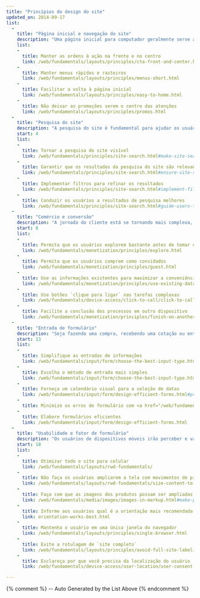 ```yaml
---
title: "Princípios do design do site"
updated_on: 2014-09-17
list:
  -
    title: "Página inicial e navegação do site"
    description: "Uma página inicial para computador geralmente serve a muitos propósitos, mas a página inicial para celular deve focar-se em conectar os usuários ao conteúdo que eles procuram."
    list:
    -
      title: Manter as ordens à ação na frente e no centro
      link: /web/fundamentals/layouts/principles/cta-front-and-center.html
    -
      title: Manter menus rápidos e rasteiros
      link: /web/fundamentals/layouts/principles/menus-short.html
    -
      title: Facilitar a volta à página inicial
      link: /web/fundamentals/layouts/principles/easy-to-home.html
    -
      title: Não deixar as promoções serem o centro das atenções
      link: /web/fundamentals/layouts/principles/promos.html 
  -
    title: "Pesquisa do site"
    description: "A pesquisa do site é fundamental para ajudar os usuários de dispositivos móveis a encontrar rapidamente o que eles estão procurando."
    start: 4
    list:
    -
      title: Tornar a pesquisa do site visível
      link: /web/fundamentals/principles/site-search.html#make-site-search-visible
    -
      title: Garantir que os resultados da pesquisa do site são relevantes
      link: /web/fundamentals/principles/site-search.html#ensure-site-search-results-are-relevant
    -
      title: Implementar filtros para refinar os resultados
      link: /web/fundamentals/principles/site-search.html#implement-filters-to-narrow-results
    -
      title: Conduzir os usuários a resultados de pesquisa melhores
      link: /web/fundamentals/principles/site-search.html#guide-users-to-better-site-search-results
  -
    title: "Comércio e conversão"
    description: "A jornada do cliente está se tornando mais complexa, e os usuários esperam fazer a conversão em seus próprios termos."
    start: 8
    list:
    -
      title: Permita que os usuários explorem bastante antes de tomar qualquer decisão
      link: /web/fundamentals/monetization/principles/explore.html
    -
      title: Permita que os usuários comprem como convidados
      link: /web/fundamentals/monetization/principles/guest.html
    -
      title: Use as informações existentes para maximizar a conveniência
      link: /web/fundamentals/monetization/principles/use-existing-data.html
    - 
      title: Use botões `clique para ligar` nas tarefas complexas
      link: /web/fundamentals/device-access/click-to-call/click-to-call.html
    - 
      title: Facilite a conclusão dos processos em outro dispositivo
      link: /web/fundamentals/monetization/principles/finish-on-another-device
  -
    title: "Entrada de formulário"
    description: "Seja fazendo uma compra, recebendo uma cotação ou entrando em uma lista de e-mails, a experiência de conversão de seu usuário deve ser o mais uniforme possível."
    start: 13
    list:
    -
      title: Simplifique as entradas de informações
      link: /web/fundamentals/input/form/choose-the-best-input-type.html
    -
      title: Escolha o método de entrada mais simples
      link: /web/fundamentals/input/form/choose-the-best-input-type.html#offer-suggestions-during-input-with-datalist
    -
      title: Forneça um calendário visual para a seleção de datas
      link: /web/fundamentals/input/form/design-efficient-forms.html#provide-visual-calendars-when-selecting-dates
    -
      title: Minimize os erros de formulário com <a href="/web/fundamentals/input/form/label-and-name-inputs.html">rótulos</a> e <a href="/web/fundamentals/input/form/provide-real-time-validation.html">validação em tempo real</a>
    -
      title: Elabore formulários eficientes
      link: /web/fundamentals/input/form/design-efficient-forms.html
  -
    title: "Usabilidade e fator de formulário"
    description: "Os usuários de dispositivos móveis irão perceber e valorizar as pequenas coisas que você fizer para melhorar a experiência deles."
    start: 18
    list: 
    -
      title: Otimizar todo o site para celular
      link: /web/fundamentals/layouts/rwd-fundamentals/
    -
      title: Não faça os usuários ampliarem a tela com movimentos de pinça
      link: /web/fundamentals/layouts/rwd-fundamentals/size-content-to-the-viewport.html
    -
      title: Faça com que as imagens dos produtos possam ser ampliadas
      link: /web/fundamentals/media/images/images-in-markup.html#make-product-images-expandable
    -
      title: Informe aos usuários qual é a orientação mais recomendada
      link: orientation-works-best.html
    -
      title: Mantenha o usuário em uma única janela do navegador
      link: /web/fundamentals/layouts/principles/single-browser.html
    -
      title: Evite a rotulagem de `site completo`
      link: /web/fundamentals/layouts/principles/avoid-full-site-labeling.html
    -
      title: Esclareça por que você precisa da localização do usuário
      link: /web/fundamentals/device-access/user-location/user-consent.html#always-request-access-to-location-on-a-user-gesture

---
```


{% comment %}
  -- Auto Generated by the List Above
{% endcomment %}



